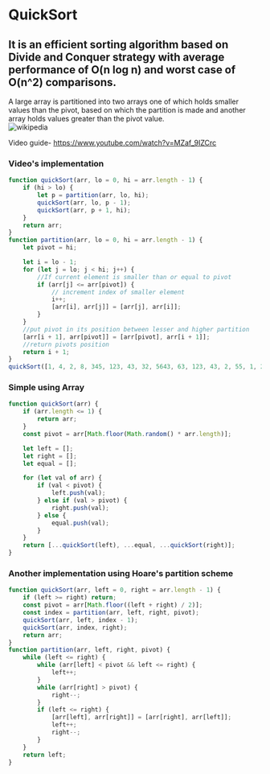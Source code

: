 # QuickSort

## It is an efficient sorting algorithm based on Divide and Conquer strategy with average performance of O(n log n) and worst case of O(n^2) comparisons.

A large array is partitioned into two arrays one of which holds smaller values than the pivot, based on which the partition is made and another array holds values greater than the pivot value.  
![wikipedia](https://upload.wikimedia.org/wikipedia/commons/6/6a/Sorting_quicksort_anim.gif)

Video guide- https://www.youtube.com/watch?v=MZaf_9IZCrc

### Video's implementation

```javascript
function quickSort(arr, lo = 0, hi = arr.length - 1) {
	if (hi > lo) {
		let p = partition(arr, lo, hi);
		quickSort(arr, lo, p - 1);
		quickSort(arr, p + 1, hi);
	}
	return arr;
}
function partition(arr, lo = 0, hi = arr.length - 1) {
	let pivot = hi;

	let i = lo - 1;
	for (let j = lo; j < hi; j++) {
		//If current element is smaller than or equal to pivot
		if (arr[j] <= arr[pivot]) {
			// increment index of smaller element
			i++;
			[arr[i], arr[j]] = [arr[j], arr[i]];
		}
	}
	//put pivot in its position between lesser and higher partition
	[arr[i + 1], arr[pivot]] = [arr[pivot], arr[i + 1]];
	//return pivots position
	return i + 1;
}
quickSort([1, 4, 2, 8, 345, 123, 43, 32, 5643, 63, 123, 43, 2, 55, 1, 234, 92]);
```

### Simple using Array

```javascript
function quickSort(arr) {
	if (arr.length <= 1) {
		return arr;
	}
	const pivot = arr[Math.floor(Math.random() * arr.length)];

	let left = [];
	let right = [];
	let equal = [];

	for (let val of arr) {
		if (val < pivot) {
			left.push(val);
		} else if (val > pivot) {
			right.push(val);
		} else {
			equal.push(val);
		}
	}
	return [...quickSort(left), ...equal, ...quickSort(right)];
}
```

### Another implementation using Hoare's partition scheme

```javascript
function quickSort(arr, left = 0, right = arr.length - 1) {
	if (left >= right) return;
	const pivot = arr[Math.floor((left + right) / 2)];
	const index = partition(arr, left, right, pivot);
	quickSort(arr, left, index - 1);
	quickSort(arr, index, right);
	return arr;
}
function partition(arr, left, right, pivot) {
	while (left <= right) {
		while (arr[left] < pivot && left <= right) {
			left++;
		}
		while (arr[right] > pivot) {
			right--;
		}
		if (left <= right) {
			[arr[left], arr[right]] = [arr[right], arr[left]];
			left++;
			right--;
		}
	}
	return left;
}
```
